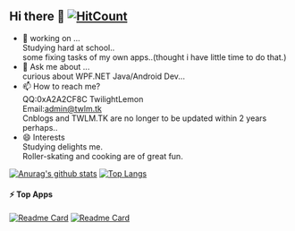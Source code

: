 ## Hi there 👋  [![HitCount](http://hits.dwyl.com/TwilightLemon/TwilightLemon/Lemon-App.svg)](http://hits.dwyl.com/TwilightLemon/TwilightLemon/Lemon-App)
 - 🔭 working on ...  
     Studying hard at school..  
     some fixing tasks of my own apps..(thought i have little time to do that.)
 - 💬 Ask me about ...  
     curious about WPF\.NET  Java/Android Dev...
 - 📫 How to reach me?  
     QQ:0xA2A2CF8C TwilightLemon  
     Email:admin@twlm.tk  
     Cnblogs and TWLM.TK are no longer to be updated within 2 years perhaps..
 - 😄 Interests  
     Studying delights me.  
     Roller-skating and cooking are of great fun.  

[![Anurag's github stats](https://github-readme-stats.vercel.app/api?username=TwilightLemon&show_icons=true)](https://github.com/anuraghazra/github-readme-stats)
[![Top Langs](https://github-readme-stats.vercel.app/api/top-langs/?username=TwilightLemon&layout=compact)](https://github.com/anuraghazra/github-readme-stats)

#### ⚡ Top Apps
[![Readme Card](https://github-readme-stats.vercel.app/api/pin/?username=LemonCodeTeam&repo=Lemon-App)](https://github.com/LemonCodeTeam/Lemon-App)
[![Readme Card](https://github-readme-stats.vercel.app/api/pin/?username=LemonCodeTeam&repo=LemonAppForAndroid)](https://github.com/LemonCodeTeam/LemonAppForAndroid)
